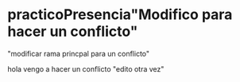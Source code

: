# practicoPresencia"Modifico para hacer un conflicto" 
"modificar rama princpal para un conflicto" 

hola vengo a hacer un conflicto
"edito otra vez" 
